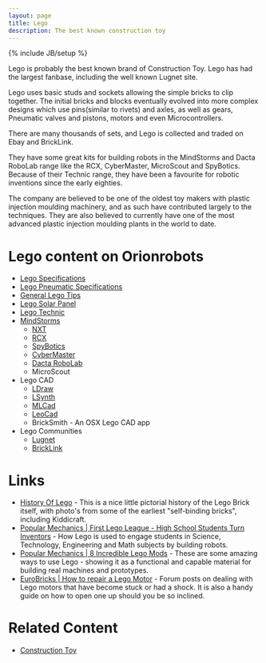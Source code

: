 ```yaml
---
layout: page
title: Lego
description: The best known construction toy
---
```

{% include JB/setup %}

Lego is probably the best known brand of Construction Toy. Lego has had the largest fanbase, including the well known Lugnet site.

Lego uses basic studs and sockets allowing the simple bricks to clip together. The initial bricks and blocks eventually evolved into more complex designs which use pins(similar to rivets) and axles, as well as gears, Pneumatic valves and pistons, motors and even Microcontrollers.

There are many thousands of sets, and Lego is collected and traded on Ebay and BrickLink.

They have some great kits for building robots in the MindStorms and Dacta RoboLab range like the RCX, CyberMaster, MicroScout and SpyBotics. Because of their Technic range, they have been a favourite for robotic inventions since the early eighties.

The company are believed to be one of the oldest toy makers with plastic injection moulding machinery, and as such have contributed largely to the techniques. They are also believed to currently have one of the most advanced plastic injection moulding plants in the world to date.

# Lego content on Orionrobots

- [Lego Specifications](/wiki/lego_specifications)
- [Lego Pneumatic Specifications](/wiki/lego_pneumatic_specifications)
- [General Lego Tips](/wiki/general_lego_tips)
- [Lego Solar Panel](/wiki/lego_solar_panel)
- [Lego Technic](/wiki/lego_technic)
- [MindStorms](/wiki/mindstorms)
  - [NXT](/wiki/nxt)
  - [RCX](/wiki/rcx)
  - [SpyBotics](/wiki/spybotics)
  - [CyberMaster](/wiki/cybermaster)
  - [Dacta RoboLab](/wiki/robolab)
  - MicroScout
- Lego CAD
  - [LDraw](/wiki/ldraw_system)
  - [LSynth](/wiki/lsynth)
  - [MLCad](/wiki/mlcad)
  - [LeoCad](/wiki/leocad)
  - BrickSmith - An OSX Lego CAD app
- Lego Communities
  - [Lugnet](/wiki/lugnet)
  - [BrickLink](/wiki/bricklink)

# Links

* [History Of Lego](https://www.lego.com/en-gb/aboutus/lego-group/the-lego-group-history/) - This is a nice little pictorial history of the Lego Brick itself, with photo's from some of the earliest "self-binding bricks", including Kiddicraft.
* [Popular Mechanics | First Lego League - High School Students Turn Inventors](http://www.popularmechanics.com/technology/engineering/robots/high-school-students-turn-inventors-8372261) - How Lego is used to engage students in Science, Technology, Engineering and Math subjects by building robots.
* [Popular Mechanics | 8 Incredible Lego Mods](http://www.popularmechanics.com/technology/engineering/gonzo/8-incredible-lego-mods?click=main_sr) - These are some amazing ways to use Lego - showing it as a functional and capable material for building real machines and prototypes.
* [EuroBricks | How to repair a Lego Motor](http://www.eurobricks.com/forum/index.php?showtopic=56923) - Forum posts on dealing with Lego motors that have become stuck or had a shock. It is also a handy guide on how to open one up should you be so inclined.

# Related Content

* [Construction Toy](/wiki/construction_toy)
